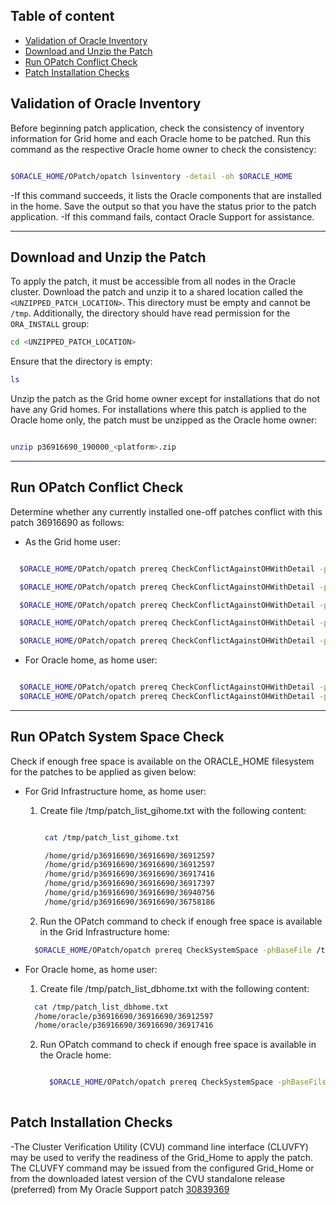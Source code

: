 ## **Table of content**
  + [Validation of Oracle Inventory](#validation-of-oracle-inventory)
  + [Download and Unzip the Patch](#download-and-Unzip-the-patch)
  + [Run OPatch Conflict Check](#run-opatch-conflict-check)
  + [Patch Installation Checks](#patch-installation-checks)

  



## **Validation of Oracle Inventory**

Before beginning patch application, check the consistency of inventory information for Grid home and each Oracle home to be patched. Run this command as the respective Oracle home owner to check the consistency: 

```bash

$ORACLE_HOME/OPatch/opatch lsinventory -detail -oh $ORACLE_HOME

```

-If this command succeeds, it lists the Oracle components that are installed in the home. Save the output so that you have the status prior to the patch application.
-If this command fails, contact Oracle Support for assistance.

----

## **Download and Unzip the Patch**

To apply the patch, it must be accessible from all nodes in the Oracle cluster. Download the patch and unzip it to a shared location called the `<UNZIPPED_PATCH_LOCATION>`. This directory must be empty and cannot be `/tmp`. Additionally, the directory should have read permission for the `ORA_INSTALL` group:

```bash
cd <UNZIPPED_PATCH_LOCATION>
```

Ensure that the directory is empty:

```bash
ls
```

Unzip the patch as the Grid home owner except for installations that do not have any Grid homes. For installations where this patch is applied to the Oracle home only, the patch must be unzipped as the Oracle home owner:

```bash

unzip p36916690_190000_<platform>.zip

```

----

## **Run OPatch Conflict Check**

Determine whether any currently installed one-off patches conflict with this patch 36916690 as follows:
  - As the Grid home user:
    
  ```bash

    $ORACLE_HOME/OPatch/opatch prereq CheckConflictAgainstOHWithDetail -phBaseDir /home/grid/p36916690/36916690/36912597
  
    $ORACLE_HOME/OPatch/opatch prereq CheckConflictAgainstOHWithDetail -phBaseDir /home/grid/p36916690/36916690/36917416
  
    $ORACLE_HOME/OPatch/opatch prereq CheckConflictAgainstOHWithDetail -phBaseDir /home/grid/p36916690/36916690/36917397
  
    $ORACLE_HOME/OPatch/opatch prereq CheckConflictAgainstOHWithDetail -phBaseDir /home/grid/p36916690/36916690/36940756
  
    $ORACLE_HOME/OPatch/opatch prereq CheckConflictAgainstOHWithDetail -phBaseDir /home/grid/p36916690/36916690/36758186

  ```
  - For Oracle home, as home user:
    
  ```bash

    $ORACLE_HOME/OPatch/opatch prereq CheckConflictAgainstOHWithDetail -phBaseDir /home/oracle/p36916690/36916690/36912597
    $ORACLE_HOME/OPatch/opatch prereq CheckConflictAgainstOHWithDetail -phBaseDir /home/oracle/p36916690/36916690/36917416

  ```
-----

## **Run OPatch System Space Check**

Check if enough free space is available on the ORACLE_HOME filesystem for the patches to be applied as given below:

  - For Grid Infrastructure home, as home user:
    1. Create file /tmp/patch_list_gihome.txt with the following content:
       ```bash
       
        cat /tmp/patch_list_gihome.txt
       
        /home/grid/p36916690/36916690/36912597
        /home/grid/p36916690/36916690/36912597
        /home/grid/p36916690/36916690/36917416
        /home/grid/p36916690/36916690/36917397
        /home/grid/p36916690/36916690/36940756
        /home/grid/p36916690/36916690/36758186
       
       ```
    2. Run the OPatch command to check if enough free space is available in the Grid Infrastructure home:
      ```bash
        $ORACLE_HOME/OPatch/opatch prereq CheckSystemSpace -phBaseFile /tmp/patch_list_gihome.txt
      ```
  - For Oracle home, as home user:
    
    1. Create file /tmp/patch_list_dbhome.txt with the following content:
       
      ```bash
        cat /tmp/patch_list_dbhome.txt
        /home/oracle/p36916690/36916690/36912597
        /home/oracle/p36916690/36916690/36917416
      ```

    2. Run OPatch command to check if enough free space is available in the Oracle home:
       
       ```bash
       
         $ORACLE_HOME/OPatch/opatch prereq CheckSystemSpace -phBaseFile /tmp/patch_list_dbhome.txt
        
       ```

## **Patch Installation Checks** 
-The Cluster Verification Utility (CVU) command line interface (CLUVFY) may be used to verify the readiness of the Grid_Home to apply the patch. The CLUVFY command may be issued from the configured Grid_Home or from the downloaded latest version of the CVU standalone release (preferred) from My Oracle Support patch [30839369](#[30839369](https://updates.oracle.com/Orion/PatchDetails/handle_rel_change?release=600000000101150&plat_lang=226P&patch_file=&file_id=&password_required=&password_required_readme=&merged_trans=&aru=24370567&patch_num=30839369&patch_num_id=3637001&default_release=600000000101150&default_plat_lang=226P&default_compatible_with=&patch_password=&orderby=&direction=&no_header=0&sortcolpressed=&tab_number=))

       
       

